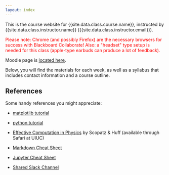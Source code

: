 ```yaml
---
layout: index
---
```


This is the course website for {{site.data.class.course.name}}, instructed by
{{site.data.class.instructor.name}} ({{site.data.class.instructor.email}}).

<span style="color:red">Please note: Chrome (and possibly Firefox) are the necessary browsers for success with Blackboard Collaborate! Also: a "headset" type setup is needed for this class (apple-type earbuds can produce a lot of feedback).</span>

Moodle page is [located here](https://courses.ischool.illinois.edu/course/view.php?id=3644).

Below, you will find the materials for each week, as well as a syllabus that
includes contact information and a course outline.

## References

Some handy references you might appreciate:

 * [matplotlib tutorial](https://matplotlib.org/tutorials/index.html)
 * [python tutorial](https://docs.python.org/3.6/tutorial/)
 * [Effective Computation in Physics](https://www.oreilly.com/library/view/effective-computation-in/9781491901564/) by Scopatz & Huff (available through Safari at UIUC)
 * [Markdown Cheat Sheet](https://www.ibm.com/support/knowledgecenter/SSQNUZ_current/com.ibm.icpdata.doc/dsx/markd-jupyter.html)
 * [Jupyter Cheat Sheet](https://www.dataquest.io/blog/jupyter-notebook-tips-tricks-shortcuts/)

 * [Shared Slack Channel](https://is590dv-spring2019.slack.com)
